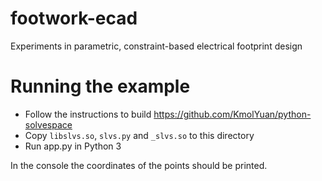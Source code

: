 # footwork-ecad
Experiments in parametric, constraint-based electrical footprint design

# Running the example

 - Follow the instructions to build https://github.com/KmolYuan/python-solvespace
 - Copy `libslvs.so`, `slvs.py` and `_slvs.so` to this directory
 - Run app.py in Python 3

In the console the coordinates of the points should be printed.
